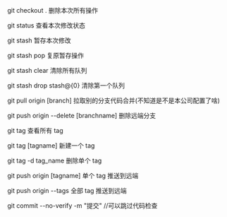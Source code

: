 git checkout . 删除本次所有操作

git status 查看本次修改状态

git stash 暂存本次修改

git stash pop 复原暂存操作

git stash clear 清除所有队列

git stash drop stash@{0} 清除第一个队列

git pull origin [branch] 拉取别的分支代码合并(不知道是不是本公司配置了啥)

git push origin --delete [branchname] 删除远端分支

git tag 查看所有 tag

git tag [tagname] 新建一个 tag

git tag -d tag_name 删除单个 tag

git push origin [tagname] 单个 tag 推送到远端

git push origin --tags 全部 tag 推送到远端

git commit --no-verify -m "提交" //可以跳过代码检查
